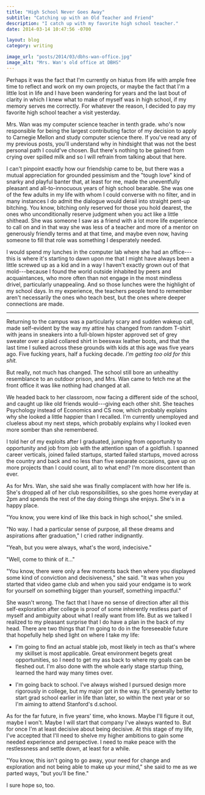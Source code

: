 ```yaml
---
title: "High School Never Goes Away"
subtitle: "Catching up with an Old Teacher and Friend"
description: "I catch up with my favorite high school teacher."
date: 2014-03-14 10:47:56 -0700

layout: blog
category: writing

image_url: "posts/2014/03/dbhs-wan-office.jpg"
image_alt: "Mrs. Wan's old office at DBHS"
---
```


Perhaps it was the fact that I'm currently on hiatus from life with ample free time to reflect and work on my own projects, or maybe the fact that I'm a little lost in life and I have been wandering for years and the last bout of clarity in which I knew what to make of myself was in high school, if my memory serves me correctly. For whatever the reason, I decided to pay my favorite high school teacher a visit yesterday.

Mrs. Wan was my computer science teacher in tenth grade. who's now responsible for being the largest contributing factor of my decision to apply to Carnegie Mellon and study computer science there. If you've read any of my previous posts, you'll understand why in hindsight that was not the best personal path I could've chosen. But there's nothing to be gained from crying over spilled milk and so I will refrain from talking about that here.

I can't pinpoint exactly how our friendship came to be, but there was a mutual appreciation for grounded pessimism and the "tough love" kind of snarky and playful banter that, at least for me, made the uneventfully pleasant and all-to-innocuous years of high school bearable. She was one of the few adults in my life with whom I could converse with no filter, and in many instances I do admit the dialogue would derail into straight pent-up bitching. You know, bitching only reserved for those you hold dearest, the ones who unconditionally reserve judgment when you act like a little shithead. She was someone I saw as a friend with a lot more life experience to call on and in that way she was less of a teacher and more of a mentor on generously friendly terms and at that time, and maybe even now, having someone to fill that role was something I desperately needed.

I would spend my lunches in the computer lab where she had an office---this is where it's starting to dawn upon me that I might have always been a little screwed up as a kid and in a way I haven't exactly grown out of that mold---because I found the world outside inhabited by peers and acquaintances, who more often than not engage in the most mindless drivel, particularly unappealing. And so those lunches were the highlight of my school days. In my experience, the teachers people tend to remember aren't necessarily the ones who teach best, but the ones where deeper connections are made.

- - -

Returning to the campus was a particularly scary and sudden wakeup call, made self-evident by the way my attire has changed from random T-shirt with jeans in sneakers into a full-blown hipster approved set of grey sweater over a plaid collared shirt in beeswax leather boots, and that the last time I sulked across these grounds with kids at this age was five years ago. Five fucking years, half a fucking decade. *I'm getting too old for this shit.*

But really, not much has changed. The school still bore an unhealthy resemblance to an outdoor prison, and Mrs. Wan came to fetch me at the front office it was like nothing had changed at all.

We headed back to her classroom, now facing a different side of the school, and caught up like old friends would---giving each other shit. She teaches Psychology instead of Economics and CS now, which probably explains why she looked a little happier than I recalled. I'm currently unemployed and clueless about my next steps, which probably explains why I looked even more somber than she remembered.

I told her of my exploits after I graduated, jumping from opportunity to opportunity and job from job with the attention span of a goldfish. I spanned career verticals, joined failed startups, started failed startups, moved across the country and back and no less than five separate occasions, gave up on more projects than I could count, all to what end? I'm more discontent than ever.

As for Mrs. Wan, she said she was finally complacent with how her life is. She's dropped all of her club responsibilities, so she goes home everyday at 2pm and spends the rest of the day doing things she enjoys. She's in a happy place.

"You know, you were kind of like this back in high school," she smiled.

"No way. I had a particular sense of purpose, all these dreams and aspirations after graduation," I cried rather indignantly.

"Yeah, but you were always, what's the word, indecisive."

"Well, come to think of it..."

"You know, there were only a few moments back then where you displayed some kind of conviction and decisiveness," she said. "It was when you started that video game club and when you said your endgame is to work for yourself on something bigger than yourself, something impactful."

She wasn't wrong. The fact that I have no sense of direction after all this self-exploration after college is proof of some inherently restless part of myself and ambiguity about what I really want from life. But as we talked I realized to my pleasant surprise that I do have a plan in the back of my head. There are two things that I'm going to do in the foreseeable future that hopefully help shed light on where I take my life:

* I'm going to find an actual stable job, most likely in tech as that's where my skillset is most applicable. Great environment begets great opportunities, so I need to get my ass back to where my goals can be fleshed out. I'm also done with the whole early stage startup thing, learned the hard way many times over.

* I'm going back to school. I've always wished I pursued design more rigorously in college, but my major got in the way. It's generally better to start grad school earlier in life than later, so within the next year or so I'm aiming to attend Stanford's d.school.

As for the far future, in five years' time, who knows. Maybe I'll figure it out, maybe I won't. Maybe I will start that company I've always wanted to. But for once I'm at least decisive about being decisive. At this stage of my life, I've accepted that I'll need to shelve my higher ambitions to gain some needed experience and perspective. I need to make peace with the restlessness and settle down, at least for a while.

"You know, this isn't going to go away, your need for change and exploration and not being able to make up your mind," she said to me as we parted ways, "but you'll be fine."

I sure hope so, too.
